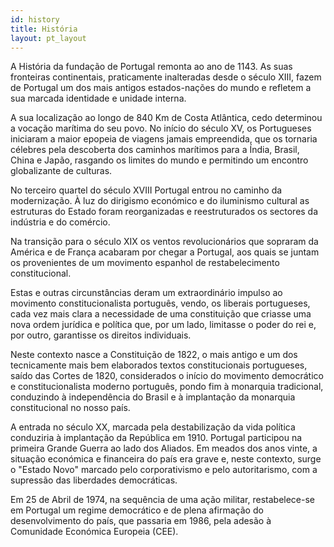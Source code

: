 ```yaml
---
id: history
title: História
layout: pt_layout
---
```


A História da fundação de Portugal remonta ao ano de 1143. As suas fronteiras continentais, praticamente inalteradas desde o século XIII, fazem de Portugal um dos mais antigos estados-nações do mundo e refletem a sua marcada identidade e unidade interna.

A sua localização ao longo de 840 Km de Costa Atlântica, cedo determinou a vocação marítima do seu povo. No início do século XV, os Portugueses iniciaram a maior epopeia de viagens jamais empreendida, que os tornaria célebres pela descoberta dos caminhos marítimos para a Índia, Brasil, China e Japão, rasgando os limites do mundo e permitindo um encontro globalizante de culturas.

No terceiro quartel do século XVIII Portugal entrou no caminho da modernização. À luz do dirigismo económico e do iluminismo cultural as estruturas do Estado foram reorganizadas e reestruturados os sectores da indústria e do comércio.

Na transição para o século XIX os ventos revolucionários que sopraram da América e de França acabaram por chegar a Portugal, aos quais se juntam os provenientes de um movimento espanhol de restabelecimento constitucional.

Estas e outras circunstâncias deram um extraordinário impulso ao movimento constitucionalista português, vendo, os liberais portugueses, cada vez mais clara a necessidade de uma constituição que criasse uma nova ordem jurídica e política que, por um lado, limitasse o poder do rei e, por outro, garantisse os direitos individuais.

Neste contexto nasce a Constituição de 1822, o mais antigo e um dos tecnicamente mais bem elaborados textos constitucionais portugueses, saído das Cortes de 1820, considerados o início do movimento democrático e constitucionalista moderno português, pondo fim à monarquia tradicional, conduzindo à independência do Brasil e à implantação da monarquia constitucional no nosso país.

A entrada no século XX, marcada pela destabilização da vida política conduziria à implantação da República em 1910. Portugal participou na primeira Grande Guerra ao lado dos Aliados. Em meados dos anos vinte, a situação económica e financeira do país era grave e, neste contexto, surge o "Estado Novo" marcado pelo corporativismo e pelo autoritarismo, com a supressão das liberdades democráticas.

Em 25 de Abril de 1974, na sequência de uma ação militar, restabelece-se em Portugal um regime democrático e de plena afirmação do desenvolvimento do país, que passaria em 1986, pela adesão à Comunidade Económica Europeia (CEE).
